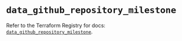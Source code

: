 # `data_github_repository_milestone`

Refer to the Terraform Registry for docs: [`data_github_repository_milestone`](https://registry.terraform.io/providers/integrations/github/5.43.0/docs/data-sources/repository_milestone).
